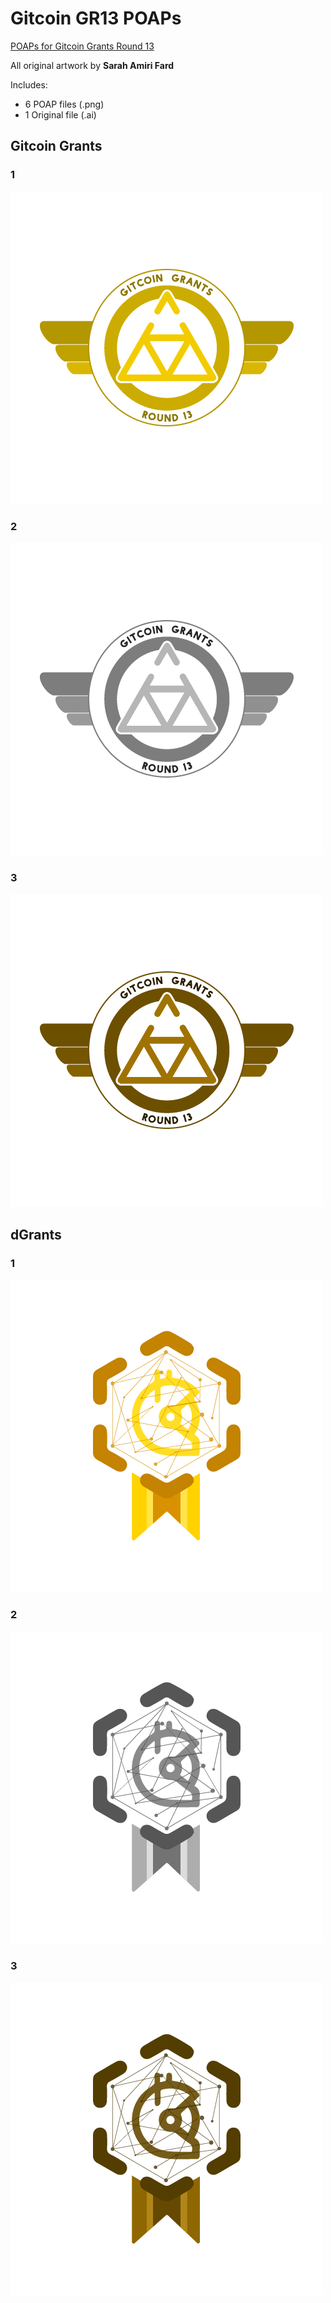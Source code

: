 # Gitcoin GR13 POAPs      
	
[POAPs for Gitcoin Grants Round 13](https://gitcoin.co/issue/mmmgtc/bounties/3/100027521)

All original artwork by **Sarah Amiri Fard**

Includes:		

- 6 POAP files (.png)
- 1 Original file (.ai)


## Gitcoin Grants

### 1
![1](https://github.com/sarahfard/grant13_poap/blob/main/GitcoinGrants-1.png?raw=true)

### 2
![2](https://github.com/sarahfard/grant13_poap/blob/main/GitcoinGrants-2.png?raw=true)

### 3
![3](https://github.com/sarahfard/grant13_poap/blob/main/GitcoinGrants-3.png?raw=true)


## dGrants

### 1
![1](https://github.com/sarahfard/grant13_poap/blob/main/dGrants-1.png?raw=true)

### 2
![2](https://github.com/sarahfard/grant13_poap/blob/main/dGrants-2.png?raw=true)

### 3
![3](https://github.com/sarahfard/grant13_poap/blob/main/dGrants-3.png?raw=true)



